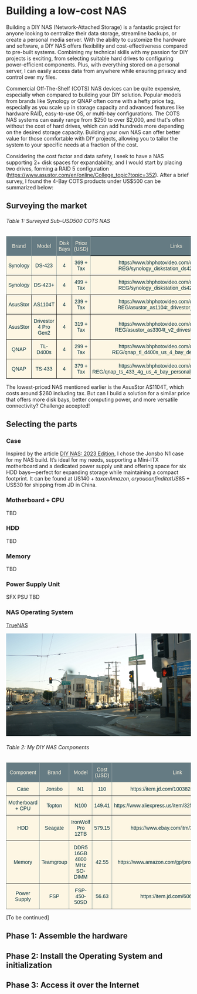 # Building a low-cost NAS
[//]: <> (https://paperhive.org/help/markdown)
Building a DIY NAS (Network-Attached Storage) is a fantastic project for anyone looking to centralize their data storage, streamline backups, or create a personal media server. With the ability to customize the hardware and software, a DIY NAS offers flexibility and cost-effectiveness compared to pre-built systems. Combining my technical skills with my passion for DIY projects is exciting, from selecting suitable hard drives to configuring power-efficient components. Plus, with everything stored on a personal server, I can easily access data from anywhere while ensuring privacy and control over my files.

Commercial Off-The-Shelf (COTS) NAS devices can be quite expensive, especially when compared to building your DIY solution. Popular models from brands like Synology or QNAP often come with a hefty price tag, especially as you scale up in storage capacity and advanced features like hardware RAID, easy-to-use OS, or multi-bay configurations. The COTS NAS systems can easily range from $250 to over $2,000, and that's often without the cost of hard drives, which can add hundreds more depending on the desired storage capacity. Building your own NAS can offer better value for those comfortable with DIY projects, allowing you to tailor the system to your specific needs at a fraction of the cost.

Considering the cost factor and data safety, I seek to have a NAS supporting 2+ disk spaces for expandability, and I would start by placing two drives, forming a RAID 5 configuration (https://www.asustor.com/en/online/College_topic?topic=352). After a brief survey, I found the 4-Bay COTS products under US$500 can be summarized below: 

## Surveying the market
###### Table 1: Surveyed Sub-USD500 COTS NAS
<style type="text/css">
.tg  {border-collapse:collapse;border-color:#93a1a1;border-spacing:0;}
.tg td{background-color:#fdf6e3;border-color:#93a1a1;border-style:solid;border-width:1px;color:#002b36;
  font-family:Arial, sans-serif;font-size:14px;overflow:hidden;padding:10px 5px;word-break:normal;}
.tg th{background-color:#657b83;border-color:#93a1a1;border-style:solid;border-width:1px;color:#fdf6e3;
  font-family:Arial, sans-serif;font-size:14px;font-weight:normal;overflow:hidden;padding:10px 5px;word-break:normal;}
.tg .tg-9wq8{border-color:inherit;text-align:center;vertical-align:middle}
.tg .tg-nrix{text-align:center;vertical-align:middle}
</style>
<table class="tg"><thead>
  <tr>
    <th class="tg-9wq8">Brand</th>
    <th class="tg-9wq8">Model</th>
    <th class="tg-9wq8">Disk Bays</th>
    <th class="tg-9wq8">Price (USD)</th>
    <th class="tg-nrix">Links</th>
  </tr></thead>
<tbody>
  <tr>
    <td class="tg-9wq8">Synology</td>
    <td class="tg-9wq8">DS-423</td>
    <td class="tg-9wq8">4</td>
    <td class="tg-9wq8">369 + Tax</td>
    <td class="tg-nrix">https://www.bhphotovideo.com/c/product/1767280-REG/synology_diskstation_ds423_4_bay_nas.html</td>
  </tr>
  <tr>
    <td class="tg-9wq8">Synology</td>
    <td class="tg-9wq8">DS-423+</td>
    <td class="tg-9wq8">4</td>
    <td class="tg-9wq8">499 + Tax</td>
    <td class="tg-nrix">https://www.bhphotovideo.com/c/product/1757288-REG/synology_diskstation_ds423_4_bay_nas.html</td>
  </tr>
  <tr>
    <td class="tg-nrix">AsusStor</td>
    <td class="tg-nrix">AS1104T</td>
    <td class="tg-nrix">4</td>
    <td class="tg-nrix">239 + Tax</td>
    <td class="tg-nrix">https://www.bhphotovideo.com/c/product/1652766-REG/asustor_as1104t_drivestor_4_4_bay_nas.html</td>
  </tr>
  <tr>
    <td class="tg-nrix">AsusStor</td>
    <td class="tg-nrix">Drivestor 4 Pro Gen2</td>
    <td class="tg-nrix">4</td>
    <td class="tg-nrix">319 + Tax</td>
    <td class="tg-nrix">https://www.bhphotovideo.com/c/product/1801856-REG/asustor_as3304t_v2_drivestor_2_pro_gen2.html</td>
  </tr>
  <tr>
    <td class="tg-nrix">QNAP</td>
    <td class="tg-nrix">TL-D400s</td>
    <td class="tg-nrix">4</td>
    <td class="tg-nrix">299 + Tax</td>
    <td class="tg-nrix">https://www.bhphotovideo.com/c/product/1556654-REG/qnap_tl_d400s_us_4_bay_desktop_sata_jbod.html</td>
  </tr>
  <tr>
    <td class="tg-nrix">QNAP</td>
    <td class="tg-nrix">TS-433</td>
    <td class="tg-nrix">4</td>
    <td class="tg-nrix">379 + Tax</td>
    <td class="tg-nrix">https://www.bhphotovideo.com/c/product/1722875-REG/qnap_ts_433_4g_us_4_bay_personal_cloud_nas_backup_data.html</td>
  </tr>
</tbody></table>

The lowest-priced NAS mentioned earlier is the AsusStor AS1104T, which costs around $260 including tax. But can I build a solution for a similar price that offers more disk bays, better computing power, and more versatile connectivity? Challenge accepted!

## Selecting the parts
### Case
Inspired by the article [DIY NAS: 2023 Edition](https://blog.briancmoses.com/2023/03/diy-nas-2023-edition.html), I chose the Jonsbo N1 case for my NAS build. It’s ideal for my needs, supporting a Mini-ITX motherboard and a dedicated power supply unit and offering space for six HDD bays—perfect for expanding storage while maintaining a compact footprint. It can be found at US$140 + tax on Amazon, or you can find it at US$85 + US$30 for shipping from JD in China. 

### Motherboard + CPU
TBD

### HDD 
TBD

### Memory 
TBD

### Power Supply Unit
SFX PSU TBD

### NAS Operating System
[TrueNAS](https://www.truenas.com/)

![placeholder picture](/pics/placeholder/DSC03271.JPG)

###### Table 2: My DIY NAS Components
<style type="text/css">
.tg  {border-collapse:collapse;border-spacing:0;}
.tg td{border-color:black;border-style:solid;border-width:1px;font-family:Arial, sans-serif;font-size:14px;
  overflow:hidden;padding:10px 5px;word-break:normal;}
.tg th{border-color:black;border-style:solid;border-width:1px;font-family:Arial, sans-serif;font-size:14px;
  font-weight:normal;overflow:hidden;padding:10px 5px;word-break:normal;}
.tg .tg-9wq8{border-color:inherit;text-align:center;vertical-align:middle}
</style>
<table class="tg"><thead>
  <tr>
    <th class="tg-9wq8">Component</th>
    <th class="tg-9wq8">Brand</th>
    <th class="tg-9wq8">Model</th>
    <th class="tg-9wq8">Cost (USD)</th>
    <th class="tg-9wq8">Link</th>
  </tr></thead>
<tbody>
  <tr>
    <td class="tg-9wq8">Case</td>
    <td class="tg-9wq8">Jonsbo</td>
    <td class="tg-9wq8">N1</td>
    <td class="tg-9wq8">110</td>
    <td class="tg-9wq8">https://item.jd.com/10038246252061.html</td>
  </tr>
  <tr>
    <td class="tg-9wq8">Motherboard + CPU</td>
    <td class="tg-9wq8">Topton</td>
    <td class="tg-9wq8">N100</td>
    <td class="tg-9wq8">149.41</td>
    <td class="tg-9wq8">https://www.aliexpress.us/item/3256807568353576.html</td>
  </tr>
  <tr>
    <td class="tg-9wq8">HDD</td>
    <td class="tg-9wq8">Seagate</td>
    <td class="tg-9wq8">IronWolf Pro 12TB<br></td>
    <td class="tg-9wq8">579.15</td>
    <td class="tg-9wq8">https://www.ebay.com/itm/355874423254</td>
  </tr>
  <tr>
    <td class="tg-9wq8">Memory</td>
    <td class="tg-9wq8">Teamgroup</td>
    <td class="tg-9wq8">DDR5 16GB 4800 MHz SO-DIMM</td>
    <td class="tg-9wq8">42.55</td>
    <td class="tg-9wq8">https://www.amazon.com/gp/product/B09X1WVTHS/</td>
  </tr>
  <tr>
    <td class="tg-9wq8">Power Supply</td>
    <td class="tg-9wq8">FSP</td>
    <td class="tg-9wq8">FSP-450-50SD</td>
    <td class="tg-9wq8">56.63</td>
    <td class="tg-9wq8">https://item.jd.com/6060172.html</td>
  </tr>
</tbody></table>
[To be continued]

## Phase 1: Assemble the hardware

## Phase 2: Install the Operating System and initialization

## Phase 3: Access it over the Internet
